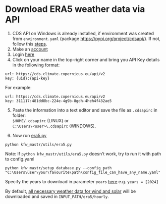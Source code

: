 # Download ERA5 weather data via API

1. CDS API on Windows is already installed, if environment was created from `environment.yaml` (package https://pypi.org/project/cdsapi/). If not, follow this [steps](https://confluence.ecmwf.int/display/CKB/How+to+install+and+use+CDS+API+on+Windows).
2. Make an [account](https://cds.climate.copernicus.eu/user/register?destination=/api-how-to) 
3. Login [here](https://cds.climate.copernicus.eu/user/login?destination=/api-how-to)
4. Click on your name in the top-right corner and bring you API Key details in the following format:
```
url: https://cds.climate.copernicus.eu/api/v2
key: {uid}:{api-key}
```
For example:
```
url: https://cds.climate.copernicus.eu/api/v2
key: 311117:481dd8bc-224e-4g9b-8gdh-4heh4f432ae5
```

5. Paste the information into a text editor and save the file as `.cdsapirc` in folder: <br>
`$HOME/.cdsapirc` (LINUX) or <br>
`C:\Users\<user>\.cdsapirc` (WINDOWS).

6. Now run [era5.py](https://github.com/chrwm/kfw-mastr/blob/main/kfw_mastr/utils/era5.py)
```
python kfw_mastr/utils/era5.py
```

Note: If `python kfw_mastr/utils/era5.py` doesn't work, try to run it with path to config.yaml
```
python kfw_mastr/setup_database.py --config_path "C:\Users\user\your\favourite\path\config_file_can_have_any_name.yaml"
```
Specify the years to download in parameter `years` [here](https://github.com/chrwm/kfw-mastr/blob/2c7f363d5df6765ac32dcdeff4ce51bb3a672ed2/kfw_mastr/utils/era5.py#L138)
e.g. `years = [2024]` <br>

By default, [all necessary weather data for wind and solar](https://github.com/chrwm/kfw-mastr/blob/2c7f363d5df6765ac32dcdeff4ce51bb3a672ed2/kfw_mastr/utils/era5.py#L13) will be downloaded and saved in `INPUT_PATH/era5/hourly`.